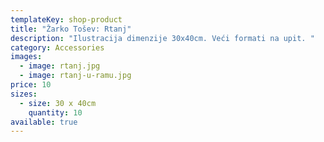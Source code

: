 ```yaml
---
templateKey: shop-product
title: "Žarko Tošev: Rtanj"
description: "Ilustracija dimenzije 30x40cm. Veći formati na upit. "
category: Accessories
images:
  - image: rtanj.jpg
  - image: rtanj-u-ramu.jpg
price: 10
sizes:
  - size: 30 x 40cm
    quantity: 10
available: true
---
```

